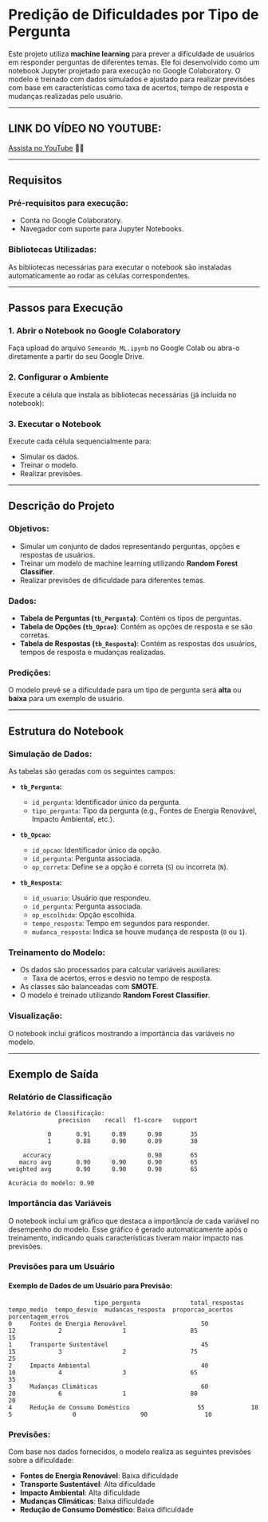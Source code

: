 # Predição de Dificuldades por Tipo de Pergunta

Este projeto utiliza **machine learning** para prever a dificuldade de usuários em responder perguntas de diferentes temas. Ele foi desenvolvido como um notebook Jupyter projetado para execução no Google Colaboratory. O modelo é treinado com dados simulados e ajustado para realizar previsões com base em características como taxa de acertos, tempo de resposta e mudanças realizadas pelo usuário.

---

## LINK DO VÍDEO NO YOUTUBE:
[Assista no YouTube](https://youtu.be/4aGv_R6Ecao) 🚀😄

---

## Requisitos

### Pré-requisitos para execução:
- Conta no Google Colaboratory.
- Navegador com suporte para Jupyter Notebooks.

### Bibliotecas Utilizadas:
As bibliotecas necessárias para executar o notebook são instaladas automaticamente ao rodar as células correspondentes.

---

## Passos para Execução

### 1. Abrir o Notebook no Google Colaboratory
Faça upload do arquivo `Semeando_ML.ipynb` no Google Colab ou abra-o diretamente a partir do seu Google Drive.

### 2. Configurar o Ambiente
Execute a célula que instala as bibliotecas necessárias (já incluída no notebook):

### 3. Executar o Notebook
Execute cada célula sequencialmente para:
- Simular os dados.
- Treinar o modelo.
- Realizar previsões.

---

## Descrição do Projeto

### Objetivos:
- Simular um conjunto de dados representando perguntas, opções e respostas de usuários.
- Treinar um modelo de machine learning utilizando **Random Forest Classifier**.
- Realizar previsões de dificuldade para diferentes temas.

### Dados:
- **Tabela de Perguntas (`tb_Pergunta`)**: Contém os tipos de perguntas.
- **Tabela de Opções (`tb_Opcao`)**: Contém as opções de resposta e se são corretas.
- **Tabela de Respostas (`tb_Resposta`)**: Contém as respostas dos usuários, tempos de resposta e mudanças realizadas.

### Predições:
O modelo prevê se a dificuldade para um tipo de pergunta será **alta** ou **baixa** para um exemplo de usuário.

---

## Estrutura do Notebook

### Simulação de Dados:
As tabelas são geradas com os seguintes campos:

- **`tb_Pergunta`:**
  - `id_pergunta`: Identificador único da pergunta.
  - `tipo_pergunta`: Tipo da pergunta (e.g., Fontes de Energia Renovável, Impacto Ambiental, etc.).

- **`tb_Opcao`:**
  - `id_opcao`: Identificador único da opção.
  - `id_pergunta`: Pergunta associada.
  - `op_correta`: Define se a opção é correta (`S`) ou incorreta (`N`).

- **`tb_Resposta`:**
  - `id_usuario`: Usuário que respondeu.
  - `id_pergunta`: Pergunta associada.
  - `op_escolhida`: Opção escolhida.
  - `tempo_resposta`: Tempo em segundos para responder.
  - `mudanca_resposta`: Indica se houve mudança de resposta (`0` ou `1`).

### Treinamento do Modelo:
- Os dados são processados para calcular variáveis auxiliares:
  - Taxa de acertos, erros e desvio no tempo de resposta.
- As classes são balanceadas com **SMOTE**.
- O modelo é treinado utilizando **Random Forest Classifier**.

### Visualização:
O notebook inclui gráficos mostrando a importância das variáveis no modelo.

---

## Exemplo de Saída

### Relatório de Classificação

```plaintext
Relatório de Classificação:
              precision    recall  f1-score   support

           0       0.91      0.89      0.90        35
           1       0.88      0.90      0.89        30

    accuracy                           0.90        65
   macro avg       0.90      0.90      0.90        65
weighted avg       0.90      0.90      0.90        65

Acurácia do modelo: 0.90
```
### Importância das Variáveis
O notebook inclui um gráfico que destaca a importância de cada variável no desempenho do modelo. Esse gráfico é gerado automaticamente após o treinamento, indicando quais características tiveram maior impacto nas previsões.

### Previsões para um Usuário

#### Exemplo de Dados de um Usuário para Previsão:
```plaintext
                        tipo_pergunta              total_respostas  tempo_medio  tempo_desvio  mudancas_resposta  proporcao_acertos  porcentagem_erros
0     Fontes de Energia Renovável                     50             12            2                 1                  85                15
1     Transporte Sustentável                          45             15            3                 2                  75                25
2     Impacto Ambiental                               40             10            4                 3                  65                35
3     Mudanças Climáticas                             60             20            6                 1                  80                20
4     Redução de Consumo Doméstico                   55             18            5                 0                  90                10
```

### Previsões:

Com base nos dados fornecidos, o modelo realiza as seguintes previsões sobre a dificuldade:

- **Fontes de Energia Renovável**: Baixa dificuldade
- **Transporte Sustentável**: Alta dificuldade
- **Impacto Ambiental**: Alta dificuldade
- **Mudanças Climáticas**: Baixa dificuldade
- **Redução de Consumo Doméstico**: Baixa dificuldade

